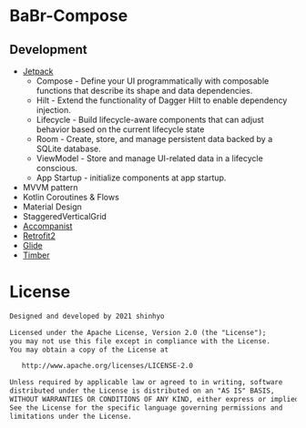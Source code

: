 # BaBr-Compose

## Development

- [Jetpack](https://developer.android.com/jetpack)
    - Compose - Define your UI programmatically with composable functions that describe its shape
      and data dependencies.
    - Hilt - Extend the functionality of Dagger Hilt to enable dependency injection.
    - Lifecycle - Build lifecycle-aware components that can adjust behavior based on the current
      lifecycle state
    - Room - Create, store, and manage persistent data backed by a SQLite database.
    - ViewModel - Store and manage UI-related data in a lifecycle conscious.
    - App Startup - initialize components at app startup.
- MVVM pattern
- Kotlin Coroutines & Flows
- Material Design
- StaggeredVerticalGrid
- [Accompanist](https://google.github.io/accompanist)
- [Retrofit2](https://github.com/square/retrofit)
- [Glide](https://bumptech.github.io/glide/)
- [Timber](https://github.com/JakeWharton/timber)

# License

```xml
Designed and developed by 2021 shinhyo

Licensed under the Apache License, Version 2.0 (the "License");
you may not use this file except in compliance with the License.
You may obtain a copy of the License at

   http://www.apache.org/licenses/LICENSE-2.0

Unless required by applicable law or agreed to in writing, software
distributed under the License is distributed on an "AS IS" BASIS,
WITHOUT WARRANTIES OR CONDITIONS OF ANY KIND, either express or implied.
See the License for the specific language governing permissions and
limitations under the License.
```